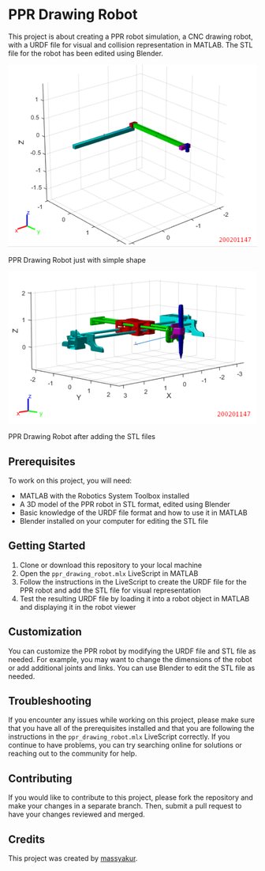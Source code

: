 # PPR Drawing Robot

This project is about creating a PPR robot simulation, a CNC drawing robot, with a URDF file for visual and collision representation in MATLAB. The STL file for the robot has been edited using Blender.

![Alt text](https://github.com/massyakur/ppr-drawing-robot/blob/main/Simple%20Shapes.png)

PPR Drawing Robot just with simple shape

![Alt text](https://github.com/massyakur/ppr-drawing-robot/blob/main/PPR%20Robot%20Screenshot.png)

PPR Drawing Robot after adding the STL files


## Prerequisites

To work on this project, you will need:

- MATLAB with the Robotics System Toolbox installed
- A 3D model of the PPR robot in STL format, edited using Blender
- Basic knowledge of the URDF file format and how to use it in MATLAB
- Blender installed on your computer for editing the STL file

## Getting Started

1. Clone or download this repository to your local machine
2. Open the `ppr_drawing_robot.mlx` LiveScript in MATLAB
3. Follow the instructions in the LiveScript to create the URDF file for the PPR robot and add the STL file for visual representation
4. Test the resulting URDF file by loading it into a robot object in MATLAB and displaying it in the robot viewer

## Customization

You can customize the PPR robot by modifying the URDF file and STL file as needed. For example, you may want to change the dimensions of the robot or add additional joints and links. You can use Blender to edit the STL file as needed.

## Troubleshooting

If you encounter any issues while working on this project, please make sure that you have all of the prerequisites installed and that you are following the instructions in the `ppr_drawing_robot.mlx` LiveScript correctly. If you continue to have problems, you can try searching online for solutions or reaching out to the community for help.

## Contributing

If you would like to contribute to this project, please fork the repository and make your changes in a separate branch. Then, submit a pull request to have your changes reviewed and merged.

## Credits

This project was created by [massyakur](https://github.com/massyakur).
